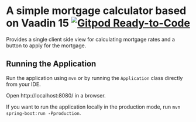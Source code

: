 # A simple mortgage calculator based on Vaadin 15 [![Gitpod Ready-to-Code](https://img.shields.io/badge/Gitpod-Ready--to--Code-blue?logo=gitpod)](https://gitpod.io/#https://github.com/Artur-/mortgage-calculator) 

Provides a single client side view for calculating mortgage rates and a
button to apply for the mortgage.

## Running the Application

Run the application using `mvn` or by running the `Application` class directly from your IDE.

Open http://localhost:8080/ in a browser.

If you want to run the application locally in the production mode, run `mvn spring-boot:run -Pproduction`.

